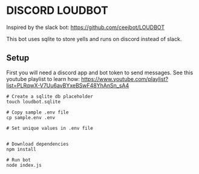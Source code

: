 # DISCORD LOUDBOT 

Inspired by the slack bot: https://github.com/ceejbot/LOUDBOT

This bot uses sqlite to store yells and runs on discord instead of slack.


## Setup

First you will need a discord app and bot token to send messages. See this youtube playlist to learn how: https://www.youtube.com/playlist?list=PLRqwX-V7Uu6avBYxeBSwF48YhAnSn_sA4

```
# Create a sqlite db placeholder
touch loudbot.sqlite

# Copy sample .env file
cp sample.env .env

# Set unique values in .env file


# Download dependencies
npm install

# Run bot
node index.js
```
